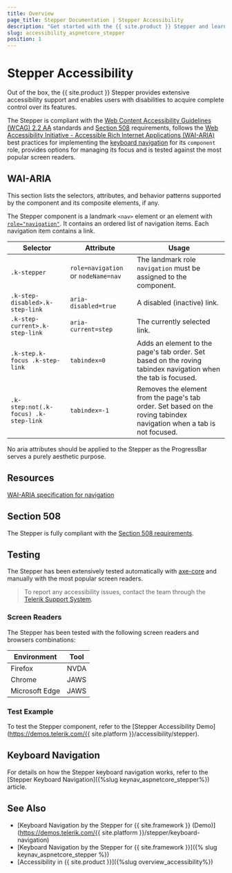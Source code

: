 ```yaml
---
title: Overview
page_title: Stepper Documentation | Stepper Accessibility
description: "Get started with the {{ site.product }} Stepper and learn about its accessibility support for WAI-ARIA, Section 508, and WCAG 2.2."
slug: accessibility_aspnetcore_stepper
position: 1
---
```


# Stepper Accessibility





Out of the box, the {{ site.product }} Stepper provides extensive accessibility support and enables users with disabilities to acquire complete control over its features.


The Stepper is compliant with the [Web Content Accessibility Guidelines (WCAG) 2.2 AA](https://www.w3.org/TR/WCAG22/) standards and [Section 508](https://www.section508.gov/) requirements, follows the [Web Accessibility Initiative - Accessible Rich Internet Applications (WAI-ARIA)](https://www.w3.org/WAI/ARIA/apg/) best practices for implementing the [keyboard navigation](#keyboard-navigation) for its `component` role, provides options for managing its focus and is tested against the most popular screen readers.

## WAI-ARIA


This section lists the selectors, attributes, and behavior patterns supported by the component and its composite elements, if any.


The Stepper component is a landmark `<nav>` element or an element with [`role="navigation"`](https://www.w3.org/TR/wai-aria-1.2/#navigation). It contains an ordered list of navigation items. Each navigation item contains a link.


| Selector | Attribute | Usage |
| -------- | --------- | ----- |
| `.k-stepper` | `role=navigation` or `nodeName=nav` | The landmark role `navigation` must be assigned to the component. |
| `.k-step-disabled>.k-step-link` | `aria-disabled=true` | A disabled (inactive) link. |
| `.k-step-current>.k-step-link` | `aria-current=step` | The currently selected link. |
| `.k-step.k-focus .k-step-link` | `tabindex=0` | Adds an element to the page's tab order. Set based on the roving tabindex navigation when the tab is focused. |
| `.k-step:not(.k-focus) .k-step-link` | `tabindex=-1` | Removes the element from the page's tab order. Set based on the roving tabindex navigation when a tab is not focused. |


No aria attributes should be applied to the Stepper as the ProgressBar serves a purely aesthetic purpose.

## Resources

[WAI-ARIA specification for navigation](https://www.w3.org/TR/wai-aria-1.2/#navigation)

## Section 508


The Stepper is fully compliant with the [Section 508 requirements](http://www.section508.gov/).

## Testing


The Stepper has been extensively tested automatically with [axe-core](https://github.com/dequelabs/axe-core) and manually with the most popular screen readers.

> To report any accessibility issues, contact the team through the [Telerik Support System](https://www.telerik.com/account/support-center).

### Screen Readers


The Stepper has been tested with the following screen readers and browsers combinations:

| Environment | Tool |
| ----------- | ---- |
| Firefox | NVDA |
| Chrome | JAWS |
| Microsoft Edge | JAWS |



### Test Example

To test the Stepper component, refer to the [Stepper Accessibility Demo](https://demos.telerik.com/{{ site.platform }}/accessibility/stepper).

## Keyboard Navigation

For details on how the Stepper keyboard navigation works, refer to the [Stepper Keyboard Navigation]({%slug keynav_aspnetcore_stepper%}) article.

## See Also

* [Keyboard Navigation by the Stepper for {{ site.framework }} (Demo)](https://demos.telerik.com/{{ site.platform }}/stepper/keyboard-navigation)
* [Keyboard Navigation by the Stepper for {{ site.framework }}]({% slug keynav_aspnetcore_stepper %})
* [Accessibility in {{ site.product }}]({%slug overview_accessibility%})